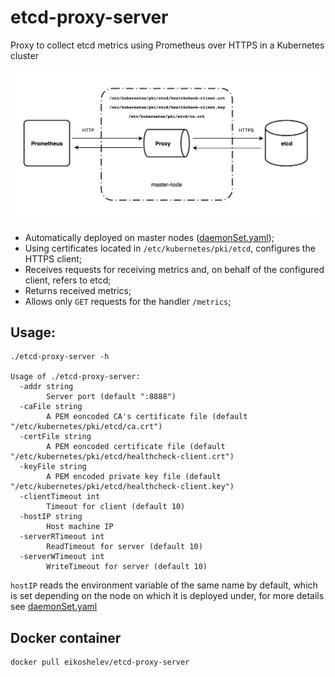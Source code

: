 # etcd-proxy-server

Proxy to collect etcd metrics using Prometheus over HTTPS in a Kubernetes cluster

![alt text](assets/scheme.png)

* Automatically deployed on master nodes ([daemonSet.yaml](kubernetes/manifests/daemonSet.yaml));
* Using certificates located in `/etc/kubernetes/pki/etcd`, configures the HTTPS client;
* Receives requests for receiving metrics and, on behalf of the configured client, refers to etcd;
* Returns received metrics;
* Allows only `GET` requests for the handler `/metrics`;

## Usage:

```
./etcd-proxy-server -h

Usage of ./etcd-proxy-server:
  -addr string
    	Server port (default ":8888")
  -caFile string
    	A PEM eoncoded CA's certificate file (default "/etc/kubernetes/pki/etcd/ca.crt")
  -certFile string
    	A PEM eoncoded certificate file (default "/etc/kubernetes/pki/etcd/healthcheck-client.crt")
  -keyFile string
    	A PEM encoded private key file (default "/etc/kubernetes/pki/etcd/healthcheck-client.key")
  -clientTimeout int
    	Timeout for client (default 10)
  -hostIP string
    	Host machine IP
  -serverRTimeout int
    	ReadTimeout for server (default 10)
  -serverWTimeout int
    	WriteTimeout for server (default 10)
```
  
`hostIP` reads the environment variable of the same name by default, which is set depending on the node on which it is deployed under, for more details see [daemonSet.yaml](kubernetes/manifests/daemonSet.yaml#L61)

## Docker container
```
docker pull eikoshelev/etcd-proxy-server
```
